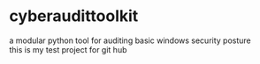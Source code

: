 # cyberaudittoolkit
a modular python tool for auditing basic windows security posture
<br>
this is my test project for git hub
